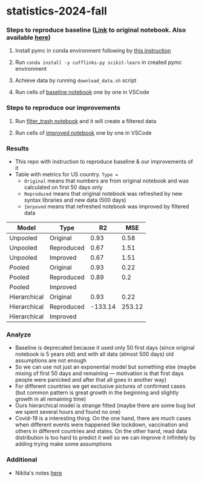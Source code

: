 # statistics-2024-fall

### Steps to reproduce baseline ([Link](baseline_original.ipynb) to original notebook. Also available [here](https://www.kaggle.com/code/hotessy/capri-exponential-model-using-pymc3))

1. Install pymc in conda environment following by [this instruction](https://www.pymc.io/projects/docs/en/stable/installation.html)

2. Run `conda install -y cufflinks-py scikit-learn` in created pymc environment

3. Achieve data by running `download_data.sh` script

4. Run cells of [baseline notebook](baseline_reproduced.ipynb) one by one in VSCode

### Steps to reproduce our improvements

1. Run [filter_trash notebook](filter_trash.ipynb) and it will create a filtered data

2. Run cells of [improved notebook](baseline_improved.ipynb) one by one in VSCode

### Results

- This repo with instruction to reproduce baseline & our improvements of it
- Table with metrics for US country. `Type = `
  - `Original` means that numbers are from original notebook and was calculated on first 50 days only
  - `Reproduced` means that original notebook was refreshed by new syntax libraries and new data (500 days)
  - `Imrpoved` means that refreshed notebook was improved by filtered data 

| Model        | Type | R2   | MSE  |
| -------------  | ------------- | ------------- | ------------- |
| Unpooled     | Original   | 0.93    | 0.58   | 
| Unpooled     | Reproduced  | 0.67    | 1.51   | 
| Unpooled     | Improved  | 0.67    | 1.51   | 
| Pooled       | Original   | 0.93    | 0.22   |
| Pooled       | Reproduced  | 0.89    | 0.2    |
| Pooled       | Improved |  |  |
| Hierarchical | Original   | 0.93    | 0.22   |
| Hierarchical | Reproduced  | -133.14 | 253.12 |
| Hierarchical | Improved  | | |

### Analyze

- Baseline is deprecated because it used only 50 first days (since original notebook is 5 years old) and with all data (almost 500 days) old assumptions are not enough
- So we can use not just an exponential model but something else (maybe mixing of first 50 days and remaining — motivation is that first days people were panicked and after that all goes in another way)
- For different countries we get exclusive pictures of confirmed cases (but common pattern is great growth in the beginning and slightly growth in all remaining time)
- Ours hierarchical model is strange fitted (maybe there are some bug but we spent several hours and found no one)
- Covid-19 is a interesting thing. On the one hand, there are much cases when different events were happened like lockdown, vaccination and others in different countries and states. On the other hand, read data distribution is too hard to predict it well so we can improve it infinitely by adding trying make some assumptions

### Additional

- Nikita's notes [here](Nikita's-notes.md)
